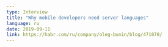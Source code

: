 ```yaml
---
type: Interview
title: "Why mobile developers need server languages"
language: ru
date: 2019-09-11
link: https://habr.com/ru/company/oleg-bunin/blog/471070/
---
```

